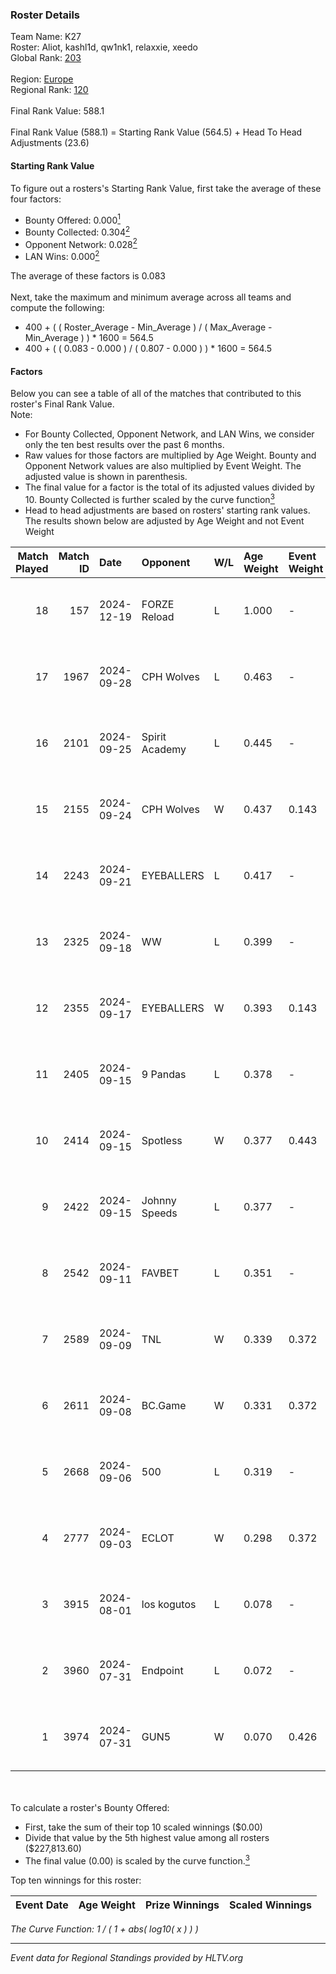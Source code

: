 ### Roster Details<br />
Team Name: K27<br />
Roster: Aliot, kashl1d, qw1nk1, relaxxie, xeedo<br />
Global Rank: [203](../../standings_global_2025_01_16.md)<br />
<br />
Region: [Europe]( ../../standings_europe_2025_01_16.md)<br />
Regional Rank: [120]( ../../standings_europe_2025_01_16.md)<br />
<br />
Final Rank Value:  588.1<br />
<br />
Final Rank Value (588.1) = Starting Rank Value (564.5) + Head To Head Adjustments (23.6)<br />

#### Starting Rank Value<br />
To figure out a rosters's Starting Rank Value, first take the average of these four factors:<br />
- Bounty Offered: 0.000[<sup>1</sup>](#table2)
- Bounty Collected: 0.304[<sup>2</sup>](#table1)
- Opponent Network: 0.028[<sup>2</sup>](#table1)
- LAN Wins: 0.000[<sup>2</sup>](#table1)

The average of these factors is 0.083<br />
<br />
Next, take the maximum and minimum average across all teams and compute the following:<br />
- 400 + ( ( Roster_Average - Min_Average ) / ( Max_Average - Min_Average ) ) * 1600 = 564.5
- 400 + ( ( 0.083 - 0.000 ) / ( 0.807 - 0.000 ) ) * 1600 = 564.5


#### Factors<br />
Below you can see a table of all of the matches that contributed to this roster's Final Rank Value.<br />
Note:<br />

- For Bounty Collected, Opponent Network, and LAN Wins, we consider only the ten best results over the past 6 months.
- Raw values for those factors are multiplied by Age Weight. Bounty and Opponent Network values are also multiplied by Event Weight. The adjusted value is shown in parenthesis.
- The final value for a factor is the total of its adjusted values divided by 10. Bounty Collected is further scaled by the curve function[<sup>3</sup>](#curveFunction)
- Head to head adjustments are based on rosters' starting rank values. The results shown below are adjusted by Age Weight and not Event Weight
<span id="table1"></span><br />


| Match Played | Match ID | Date       | Opponent       | W/L | Age Weight | Event Weight | Bounty Collected | Opponent Network | LAN Wins  | H2H Adj. | Roster                                   |
| -: | -: | :- | :- | :- | :- | :- | :- | :- | :- | -: | :- |
|           18 |      157 | 2024-12-19 | FORZE Reload   | L   | 1.000      | -            | -                | -                | -         |    -9.14 | Aliot, kashl1d, qw1nk1, relaxxie, xeedo  |
|           17 |     1967 | 2024-09-28 | CPH Wolves     | L   | 0.463      | -            | -                | -                | -         |    -3.29 | Aliot, kashl1d, relaxxie, Twizell, xeedo |
|           16 |     2101 | 2024-09-25 | Spirit Academy | L   | 0.445      | -            | -                | -                | -         |    -1.18 | Aliot, kashl1d, relaxxie, Twizell, xeedo |
|           15 |     2155 | 2024-09-24 | CPH Wolves     | W   | 0.437      | 0.143        | 0.004 (0.000)    | 0.357 (0.022)    | 0 (0.000) |    10.76 | Aliot, kashl1d, relaxxie, Twizell, xeedo |
|           14 |     2243 | 2024-09-21 | EYEBALLERS     | L   | 0.417      | -            | -                | -                | -         |    -2.72 | Aliot, kashl1d, relaxxie, Twizell, xeedo |
|           13 |     2325 | 2024-09-18 | WW             | L   | 0.399      | -            | -                | -                | -         |    -7.43 | Aliot, kashl1d, relaxxie, Twizell, xeedo |
|           12 |     2355 | 2024-09-17 | EYEBALLERS     | W   | 0.393      | 0.143        | 0.038 (0.002)    | 0.661 (0.037)    | 0 (0.000) |     9.84 | Aliot, kashl1d, relaxxie, Twizell, xeedo |
|           11 |     2405 | 2024-09-15 | 9 Pandas       | L   | 0.378      | -            | -                | -                | -         |    -0.54 | Aliot, kashl1d, relaxxie, Twizell, xeedo |
|           10 |     2414 | 2024-09-15 | Spotless       | W   | 0.377      | 0.443        | 0.000 (0.000)    | 0.000 (0.000)    | 0 (0.000) |     3.05 | Aliot, kashl1d, relaxxie, Twizell, xeedo |
|            9 |     2422 | 2024-09-15 | Johnny Speeds  | L   | 0.377      | -            | -                | -                | -         |    -0.84 | Aliot, kashl1d, relaxxie, Twizell, xeedo |
|            8 |     2542 | 2024-09-11 | FAVBET         | L   | 0.351      | -            | -                | -                | -         |    -1.53 | Aliot, kashl1d, relaxxie, Twizell, xeedo |
|            7 |     2589 | 2024-09-09 | TNL            | W   | 0.339      | 0.372        | 0.036 (0.005)    | 0.210 (0.027)    | 0 (0.000) |     8.10 | Aliot, kashl1d, relaxxie, Twizell, xeedo |
|            6 |     2611 | 2024-09-08 | BC.Game        | W   | 0.331      | 0.372        | 0.050 (0.006)    | 0.422 (0.052)    | 0 (0.000) |     8.76 | Aliot, kashl1d, relaxxie, Twizell, xeedo |
|            5 |     2668 | 2024-09-06 | 500            | L   | 0.319      | -            | -                | -                | -         |    -1.12 | Aliot, kashl1d, relaxxie, Twizell, xeedo |
|            4 |     2777 | 2024-09-03 | ECLOT          | W   | 0.298      | 0.372        | 0.286 (0.032)    | 1.000 (0.111)    | 0 (0.000) |     9.26 | Aliot, kashl1d, relaxxie, Twizell, xeedo |
|            3 |     3915 | 2024-08-01 | los kogutos    | L   | 0.078      | -            | -                | -                | -         |    -0.07 | Aliot, kashl1d, relaxxie, Twizell, xeedo |
|            2 |     3960 | 2024-07-31 | Endpoint       | L   | 0.072      | -            | -                | -                | -         |    -0.39 | Aliot, kashl1d, relaxxie, Twizell, xeedo |
|            1 |     3974 | 2024-07-31 | GUN5           | W   | 0.070      | 0.426        | 0.224 (0.007)    | 1.000 (0.030)    | 0 (0.000) |     2.09 | Aliot, kashl1d, relaxxie, Twizell, xeedo |

<br />
<span id="table2"></span><br />
To calculate a roster's Bounty Offered:<br />

- First, take the sum of their top 10 scaled winnings ($0.00)
- Divide that value by the 5th highest value among all rosters ($227,813.60)
- The final value (0.00) is scaled by the curve function.[<sup>3</sup>](#curveFunction)

Top ten winnings for this roster:<br />

| Event Date | Age Weight | Prize Winnings | Scaled Winnings |
| :- | -: | :- | :- |


<span id="curveFunction"></span>_The Curve Function: 1 / ( 1 + abs( log10( x ) ) )_<br />

---
_Event data for Regional Standings provided by HLTV.org_<br />
